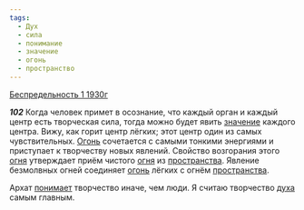 ```yaml
---
tags:
  - Дух
  - сила
  - понимание
  - значение
  - огонь
  - пространство
---
```


[Беспредельность 1 1930г](/agni/1930)

___102___
Когда человек примет в осознание, что каждый орган и каждый центр есть творческая сила, тогда можно будет явить [значение](/tag/#значение) каждого центра. Вижу, как горит центр лёгких; этот центр один из самых чувствительных. [Огонь](/tag/#[огонь](/tag/#огонь)) сочетается с самыми тонкими энергиями и приступает к творчеству новых явлений. Свойство возгорания этого [огня](/tag/#[огонь](/tag/#огонь)) утверждает приём чистого [огня](/tag/#[огонь](/tag/#огонь)) из [пространства](/tag/#пространство). Явление безмолвных огней соединяет [огонь](/tag/#огонь) лёгких с огнём [пространства](/tag/#пространство).   

Архат [понимает](/tag/#понимание) творчество иначе, чем люди. Я считаю творчество [духа](/tag/#Дух) самым главным.
